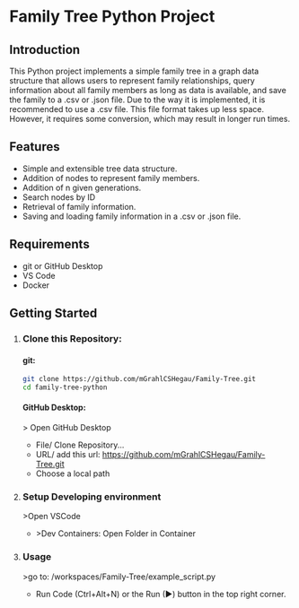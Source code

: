 # Family Tree Python Project

## Introduction

This Python project implements a simple family tree in a graph data structure that allows users to represent family relationships, query information about all family members as long as data is available, and save the family to a .csv or .json file. Due to the way it is implemented, it is recommended to use a .csv file. This file format takes up less space. However, it requires some conversion, which may result in longer run times.

## Features

- Simple and extensible tree data structure.
- Addition of nodes to represent family members.
- Addition of n given generations.
- Search nodes by ID
- Retrieval of family information.
- Saving and loading family information in a .csv or .json file.

## Requirements
   - git or GitHub Desktop
   - VS Code
   - Docker

## Getting Started

1. ### **Clone this Repository:**
   #### git:
   ```bash
   git clone https://github.com/mGrahlCSHegau/Family-Tree.git
   cd family-tree-python
   ```
   #### GitHub Desktop:
   \> Open GitHub Desktop
   - File/ Clone Repository...
   - URL/ add this url: https://github.com/mGrahlCSHegau/Family-Tree.git
   - Choose a local path

2. ### **Setup Developing environment**
   \>Open VSCode
   - \>Dev Containers: Open Folder in Container

3. ### **Usage**
   \>go to: /workspaces/Family-Tree/example_script.py
   - Run Code (Ctrl+Alt+N) or the Run (▶) button in the top right corner.
